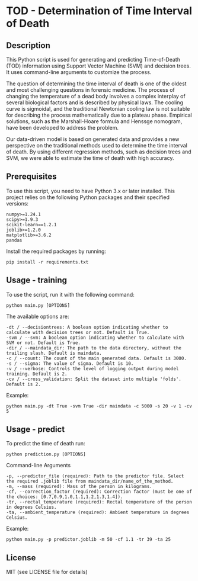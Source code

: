 # TOD - Determination of Time Interval of Death

## Description
This Python script is used for generating and predicting Time-of-Death (TOD) information using Support Vector Machine (SVM) and decision trees. It uses command-line arguments to customize the process.

The question of determining the time interval of death is one of the oldest and most challenging questions in forensic medicine. The process of changing the temperature of a dead body involves a complex interplay of several biological factors and is described by physical laws. The cooling curve is sigmoidal, and the traditional Newtonian cooling law is not suitable for describing the process mathematically due to a plateau phase. Empirical solutions, such as the Marshall-Hoare formula and Henssge nomogram, have been developed to address the problem.

Our data-driven model is based on generated data and provides a new perspective on the traditional methods used to determine the time interval of death. By using different regression methods, such as decision trees and SVM, we were able to estimate the time of death with high accuracy.

## Prerequisites
To use this script, you need to have Python 3.x or later installed.
This project relies on the following Python packages and their specified versions:

```
numpy>=1.24.1
scipy>=1.9.3
scikit-learn==1.2.1
joblib>=1.2.0
matplotlib>=3.6.2
pandas
```
Install the required packages by running:
```
pip install -r requirements.txt
```
## Usage - training
To use the script, run it with the following command:
```
python main.py [OPTIONS]
```
The available options are:
```
-dt / --decisiontrees: A boolean option indicating whether to calculate with decision trees or not. Default is True.
-svm / --svm: A boolean option indicating whether to calculate with SVM or not. Default is True.
-dir / --maindata_dir: The path to the data directory, without the trailing slash. Default is maindata.
-c / --count: The count of the main generated data. Default is 3000.
-s / --sigma: The value of sigma. Default is 10.
-v / --verbose: Controls the level of logging output during model training. Default is 2.
-cv / --cross_validation: Split the dataset into multiple 'folds'. Default is 2.
```
Example:
```
python main.py -dt True -svm True -dir maindata -c 5000 -s 20 -v 1 -cv 5
```
## Usage - predict
To predict the time of death run:
```
python prediction.py [OPTIONS]
```
Command-line Arguments
```
-p, --predictor_file (required): Path to the predictor file. Select the required .joblib file from maindata_dir/name_of_the_method.
-m, --mass (required): Mass of the person in kilograms.
-cf, --correction_factor (required): Correction factor (must be one of the choices: [0.7,0.9,1.0,1.1,1.2,1.3,1.4]).
-tr, --rectal_temperature (required): Rectal temperature of the person in degrees Celsius.
-ta, --ambient_temperature (required): Ambient temperature in degrees Celsius.
```
Example:
```
python main.py -p predictor.joblib -m 50 -cf 1.1 -tr 39 -ta 25
```
## License
MIT (see LICENSE file for details)

